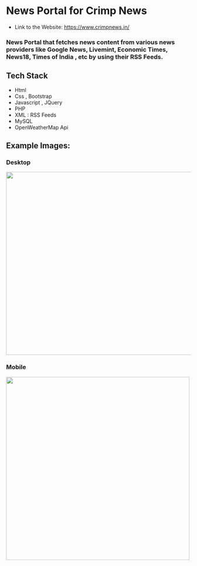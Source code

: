 # News Portal for Crimp News
* Link to the Website: https://www.crimpnews.in/
### News Portal that fetches news content from various news providers like Google News, Livemint, Economic Times, News18, Times of India , etc by using their RSS Feeds.

## Tech Stack
* Html
* Css , Bootstrap
* Javascript , JQuery
* PHP
* XML : RSS Feeds
* MySQL
* OpenWeatherMap Api

## Example Images:

### Desktop
<img src="https://raw.githubusercontent.com/hrithikkothari1234/CrimpNewsPortal/master/images-readme/desktop_view.png" 
width="800" height="500">
### Mobile
<img src="https://raw.githubusercontent.com/hrithikkothari1234/CrimpNewsPortal/master/images-readme/mobile_view.png" 
width="500" height="500">